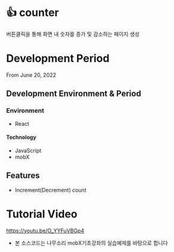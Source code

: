 # :+1: counter
버튼클릭을 통해 화면 내 숫자를 증가 및 감소하는 페이지 생성 

# Development Period
From June 20, 2022

## Development Environment & Period
### Environment<br/>
* React

#### Technology<br/>
* JavaScript
* mobX

## Features
* Increment(Decrement) count

# Tutorial Video
https://youtu.be/O_YYFuVBGp4
* 본 소스코드는 나무소리 mobX기초강좌의 실습예제를 바탕으로 합니다
